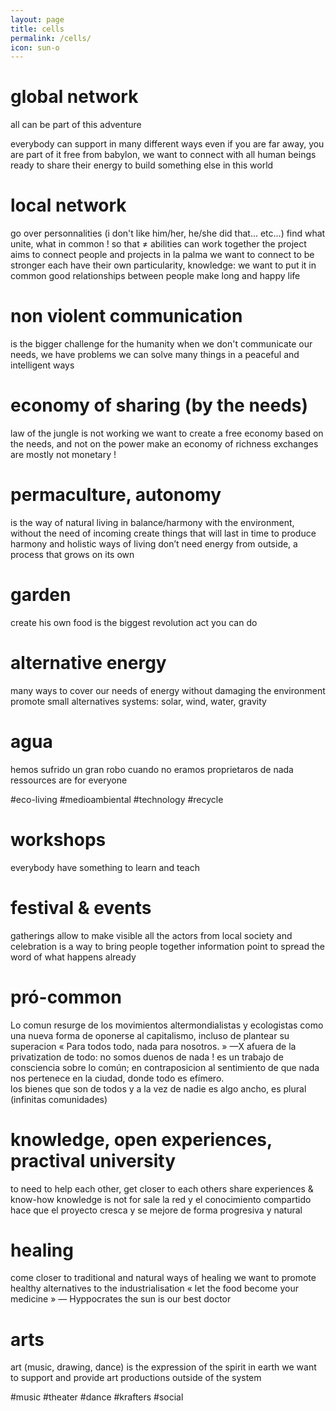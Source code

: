 ```yaml
---
layout: page
title: cells
permalink: /cells/
icon: sun-o
---
```

# global network
all can be part of this adventure

everybody can support in many different ways
even if you are far away, you are part of it
free from babylon, we want to connect with all human beings ready to share their energy to build something else in this world

# local network
go over personnalities (i don't like him/her, he/she did that... etc...)
find what unite, what in common ! so that ≠ abilities can work together
the project aims to connect people and projects in la palma
we want to connect to be stronger
each have their own particularity, knowledge: we want to put it in common
good relationships between people make long and happy life

# non violent communication
is the bigger challenge for the humanity
when we don't communicate our needs, we have problems
we can solve many things in a peaceful and intelligent ways

# economy of sharing (by the needs)
law of the jungle is not working
we want to create a free economy based on the needs, and not on the power
make an economy of richness
exchanges are mostly not monetary !

# permaculture, autonomy
is the way of natural living in balance/harmony with the environment, without the need of incoming
create things that will last in time
to produce harmony and holistic ways of living
don’t need energy from outside, a process that grows on its own

# garden
create his own food is the biggest revolution act you can do

# alternative energy
many ways to cover our needs of energy without damaging the environment
promote small alternatives systems: solar, wind, water, gravity

# agua
hemos sufrido un gran robo cuando no eramos proprietaros de nada
ressources are for everyone

#eco-living
#medioambiental
#technology
#recycle

# workshops
everybody have something to learn and teach

# festival & events
gatherings allow to make visible all the actors from local society
and celebration is a way to bring people together
information point to spread the word of what happens already

# pró-common
Lo comun resurge de los movimientos altermondialistas y ecologistas como una nueva forma de oponerse al capitalismo, incluso de plantear su superacion
« Para todos todo, nada para nosotros. » —X
afuera de la privatization de todo: no somos duenos de nada !
es un trabajo de consciencia sobre lo común; en contraposicion al sentimiento de que nada nos pertenece en la ciudad, donde todo es efímero.  
los bienes que son de todos y a la vez de nadie es algo ancho, es plural (infinitas comunidades) 

# knowledge, open experiences, practival university
to need to help each other, get closer to each others
share experiences & know-how
knowledge is not for sale
la red y el conocimiento compartido hace que el proyecto cresca y se mejore de forma progresiva y natural

# healing
come closer to traditional and natural ways of healing
we want to promote healthy alternatives to the industrialisation
« let the food become your medicine » — Hyppocrates
the sun is our best doctor

# arts
art (music, drawing, dance) is the expression of the spirit in earth
we want to support and provide art productions outside of the system

#music
#theater
#dance
#krafters
#social